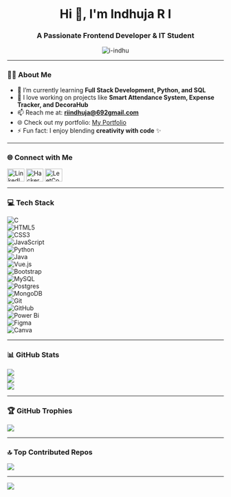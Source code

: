 <h1 align="center">Hi 👋, I'm Indhuja R I</h1>
<h3 align="center">A Passionate Frontend Developer & IT Student</h3>

<p align="center">
  <img src="https://komarev.com/ghpvc/?username=i-indhu&label=Profile%20views&color=0e75b6&style=flat" alt="i-indhu" />
</p>

---

### 👩‍💻 About Me  
- 🌱 I’m currently learning **Full Stack Development, Python, and SQL**  
- 🔭 I love working on projects like **Smart Attendance System, Expense Tracker, and DecoraHub**  
- 📫 Reach me at: **riindhuja@692gmail.com**  
- 🌐 Check out my portfolio: [My Portfolio](https://i-indhu.github.io/My-Portfolio/)  
- ⚡ Fun fact: I enjoy blending **creativity with code** ✨  

---

### 🌐 Connect with Me  
<p align="left">
<a href="https://www.linkedin.com/in/r-i-indhuja-9464422b0/" target="blank"><img align="center" src="https://raw.githubusercontent.com/rahuldkjain/github-profile-readme-generator/master/src/images/icons/Social/linked-in-alt.svg" alt="LinkedIn" height="30" width="40" /></a>
<a href="https://www.hackerrank.com/profile/itsmeindhu13" target="blank"><img align="center" src="https://raw.githubusercontent.com/rahuldkjain/github-profile-readme-generator/master/src/images/icons/Social/hackerrank.svg" alt="HackerRank" height="30" width="40" /></a>
<a href="https://leetcode.com/u/itsmeindhu13/" target="blank"><img align="center" src="https://raw.githubusercontent.com/rahuldkjain/github-profile-readme-generator/master/src/images/icons/Social/leet-code.svg" alt="LeetCode" height="30" width="40" /></a>
</p>

---

### 💻 Tech Stack  
![C](https://img.shields.io/badge/c-%2300599C.svg?style=for-the-badge&logo=c&logoColor=white)  
![HTML5](https://img.shields.io/badge/html5-%23E34F26.svg?style=for-the-badge&logo=html5&logoColor=white)  
![CSS3](https://img.shields.io/badge/css3-%231572B6.svg?style=for-the-badge&logo=css3&logoColor=white)  
![JavaScript](https://img.shields.io/badge/javascript-%23323330.svg?style=for-the-badge&logo=javascript&logoColor=%23F7DF1E)  
![Python](https://img.shields.io/badge/python-3670A0.svg?style=for-the-badge&logo=python&logoColor=ffdd54)  
![Java](https://img.shields.io/badge/java-%23ED8B00.svg?style=for-the-badge&logo=openjdk&logoColor=white)  
![Vue.js](https://img.shields.io/badge/vue.js-%2335495e.svg?style=for-the-badge&logo=vuedotjs&logoColor=%234FC08D)  
![Bootstrap](https://img.shields.io/badge/bootstrap-%238511FA.svg?style=for-the-badge&logo=bootstrap&logoColor=white)  
![MySQL](https://img.shields.io/badge/mysql-4479A1.svg?style=for-the-badge&logo=mysql&logoColor=white)  
![Postgres](https://img.shields.io/badge/postgres-%23316192.svg?style=for-the-badge&logo=postgresql&logoColor=white)  
![MongoDB](https://img.shields.io/badge/MongoDB-%234ea94b.svg?style=for-the-badge&logo=mongodb&logoColor=white)  
![Git](https://img.shields.io/badge/git-%23F05033.svg?style=for-the-badge&logo=git&logoColor=white)  
![GitHub](https://img.shields.io/badge/github-%23121011.svg?style=for-the-badge&logo=github&logoColor=white)  
![Power Bi](https://img.shields.io/badge/power_bi-F2C811?style=for-the-badge&logo=powerbi&logoColor=black)  
![Figma](https://img.shields.io/badge/figma-%23F24E1E.svg?style=for-the-badge&logo=figma&logoColor=white)  
![Canva](https://img.shields.io/badge/Canva-%2300C4CC.svg?style=for-the-badge&logo=Canva&logoColor=white)  

---

### 📊 GitHub Stats  
![](https://github-readme-stats.vercel.app/api?username=i-indhu&theme=dark&hide_border=false&include_all_commits=true&count_private=true)  
![](https://nirzak-streak-stats.vercel.app/?user=i-indhu&theme=dark&hide_border=false)  
![](https://github-readme-stats.vercel.app/api/top-langs/?username=i-indhu&theme=dark&hide_border=false&include_all_commits=true&count_private=true&layout=compact)  

---

### 🏆 GitHub Trophies  
![](https://github-profile-trophy.vercel.app/?username=i-indhu&theme=radical&no-frame=false&no-bg=false&margin-w=4)

---

### 🔝 Top Contributed Repos  
![](https://github-contributor-stats.vercel.app/api?username=i-indhu&limit=5&theme=great-gatsby&combine_all_yearly_contributions=true)  

---

[![](https://visitcount.itsvg.in/api?id=i-indhu&icon=0&color=0)](https://visitcount.itsvg.in)  

<!-- Made with ❤️ using GPRM ( https://gprm.itsvg.in ) -->
